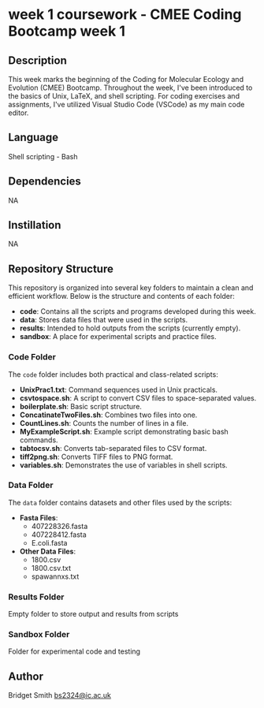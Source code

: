 # week 1 coursework - CMEE Coding Bootcamp week 1

## Description
This week marks the beginning of the Coding for Molecular Ecology and Evolution (CMEE) Bootcamp. Throughout the week, I've been introduced to the basics of Unix, LaTeX, and shell scripting. For coding exercises and assignments, I've utilized Visual Studio Code (VSCode) as my main code editor.

## Language
Shell scripting - Bash

## Dependencies
NA

## Instillation
NA

## Repository Structure
This repository is organized into several key folders to maintain a clean and efficient workflow. Below is the structure and contents of each folder:

- **code**: Contains all the scripts and programs developed during this week.
- **data**: Stores data files that were used in the scripts.
- **results**: Intended to hold outputs from the scripts (currently empty).
- **sandbox**: A place for experimental scripts and practice files.

### Code Folder
The `code` folder includes both practical and class-related scripts:

- **UnixPrac1.txt**: Command sequences used in Unix practicals.
- **csvtospace.sh**: A script to convert CSV files to space-separated values.
- **boilerplate.sh**: Basic script structure.
- **ConcatinateTwoFiles.sh**: Combines two files into one.
- **CountLines.sh**: Counts the number of lines in a file.
- **MyExampleScript.sh**: Example script demonstrating basic bash commands.
- **tabtocsv.sh**: Converts tab-separated files to CSV format.
- **tiff2png.sh**: Converts TIFF files to PNG format.
- **variables.sh**: Demonstrates the use of variables in shell scripts.

### Data Folder
The `data` folder contains datasets and other files used by the scripts:

- **Fasta Files**:
  - 407228326.fasta
  - 407228412.fasta
  - E.coli.fasta
- **Other Data Files**:
  - 1800.csv
  - 1800.csv.txt
  - spawannxs.txt

### Results Folder
Empty folder to store output and results from scripts 

### Sandbox Folder
Folder for experimental code and testing

## Author
Bridget Smith
bs2324@ic.ac.uk